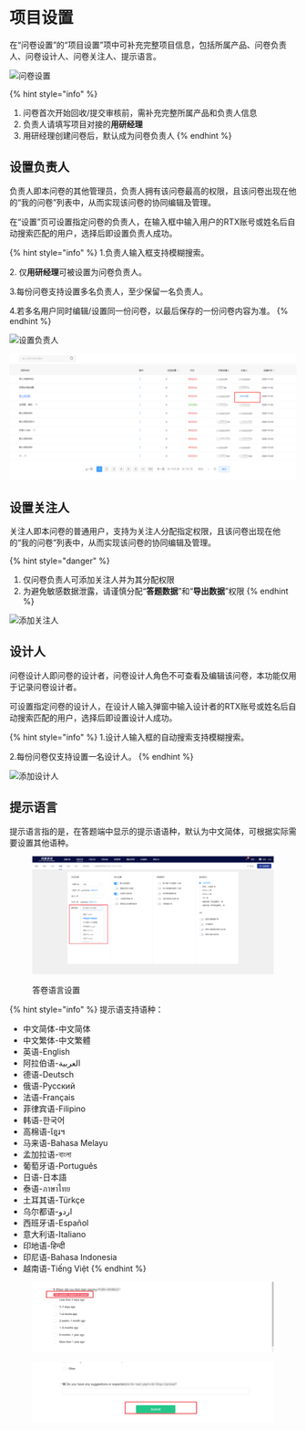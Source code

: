 # 项目设置

在“问卷设置”的“项目设置”项中可补充完整项目信息，包括所属产品、问卷负责人、问卷设计人、问卷关注人、提示语言。

![问卷设置](../../.gitbook/assets/Snipaste\_2023-10-08\_11-44-17.png)

{% hint style="info" %}
1. 问卷首次开始回收/提交审核前，需补充完整所属产品和负责人信息
2. 负责人请填写项目对接的**用研经理**
3. 用研经理创建问卷后，默认成为问卷负责人
{% endhint %}

## 设置负责人

负责人即本问卷的其他管理员，负责人拥有该问卷最高的权限，且该问卷出现在他的“我的问卷”列表中，从而实现该问卷的协同编辑及管理。

在“设置”页可设置指定问卷的负责人，在输入框中输入用户的RTX账号或姓名后自动搜索匹配的用户，选择后即设置负责人成功。

{% hint style="info" %}
1.负责人输入框支持模糊搜索。

2\. 仅**用研经理**可被设置为问卷负责人。

3.每份问卷支持设置多名负责人，至少保留一名负责人。

4.若多名用户同时编辑/设置同一份问卷，以最后保存的一份问卷内容为准。
{% endhint %}

![设置负责人](../../.gitbook/assets/Snipaste\_2023-10-08\_11-49-59.png)

![新问卷提示设置负责人](<../../.gitbook/assets/image (116).png>)

## 设置关注人

关注人即本问卷的普通用户，支持为关注人分配指定权限，且该问卷出现在他的“我的问卷”列表中，从而实现该问卷的协同编辑及管理。

{% hint style="danger" %}
1. 仅问卷负责人可添加关注人并为其分配权限
2. 为避免敏感数据泄露，请谨慎分配“**答题数据**”和“**导出数据**”权限
{% endhint %}

![添加关注人](../../.gitbook/assets/Snipaste\_2023-10-08\_11-51-03.png)

## 设计人

问卷设计人即问卷的设计者，问卷设计人角色不可查看及编辑该问卷，本功能仅用于记录问卷设计者。

可设置指定问卷的设计人，在设计人输入弹窗中输入设计者的RTX账号或姓名后自动搜索匹配的用户，选择后即设置设计人成功。

{% hint style="info" %}
1.设计人输入框的自动搜索支持模糊搜索。

2.每份问卷仅支持设置一名设计人。
{% endhint %}

![添加设计人](../../.gitbook/assets/Snipaste\_2023-10-08\_11-51-35.png)

## 提示语言

提示语言指的是，在答题端中显示的提示语语种，默认为中文简体，可根据实际需要设置其他语种。

<figure><img src="../../.gitbook/assets/企业微信截图_16967377362363.png" alt=""><figcaption><p>答卷语言设置</p></figcaption></figure>

{% hint style="info" %}
提示语支持语种：

* 中文简体-中文简体&#x20;
* 中文繁体-中文繁體&#x20;
* 英语-English&#x20;
* 阿拉伯语-العربية&#x20;
* 德语-Deutsch&#x20;
* 俄语-Pусский&#x20;
* 法语-Français&#x20;
* 菲律宾语-Filipino&#x20;
* 韩语-한국어&#x20;
* 高棉语-ខ្មែរ។&#x20;
* 马来语-Bahasa Melayu
* 孟加拉语-বাংলা
* 葡萄牙语-Português&#x20;
* 日语-日本語&#x20;
* 泰语-ภาษาไทย&#x20;
* 土耳其语-Türkçe&#x20;
* 乌尔都语-اردو‎
* 西班牙语-Español&#x20;
* 意大利语-Italiano&#x20;
* 印地语-हिन्दी&#x20;
* 印尼语-Bahasa Indonesia&#x20;
* 越南语-Tiếng Việt
{% endhint %}



<figure><img src="../../.gitbook/assets/Snipaste_2023-10-08_11-56-04.png" alt=""><figcaption></figcaption></figure>

<figure><img src="../../.gitbook/assets/Snipaste_2023-10-08_11-57-10.png" alt=""><figcaption></figcaption></figure>
